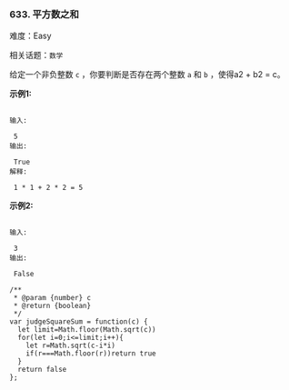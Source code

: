 ### 633. 平方数之和

难度：Easy

相关话题：`数学`

给定一个非负整数 `c` ，你要判断是否存在两个整数  `a`  和  `b` ，使得a2 + b2 = c。



**示例1:** 



```

输入:

 5
输出:

 True
解释:

 1 * 1 + 2 * 2 = 5
```






**示例2:** 



```

输入:

 3
输出:

 False
```

```
/**
 * @param {number} c
 * @return {boolean}
 */
var judgeSquareSum = function(c) {
  let limit=Math.floor(Math.sqrt(c))
  for(let i=0;i<=limit;i++){
    let r=Math.sqrt(c-i*i)
    if(r===Math.floor(r))return true
  }
  return false
};
```

